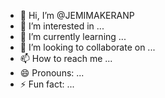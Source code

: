 - 👋 Hi, I’m @JEMIMAKERANP
- 👀 I’m interested in ...
- 🌱 I’m currently learning ...
- 💞️ I’m looking to collaborate on ...
- 📫 How to reach me ...
- 😄 Pronouns: ...
- ⚡ Fun fact: ...

<!---
JEMIMAKERANP/JEMIMAKERANP is a ✨ special ✨ repository because its `README.md` (this file) appears on your GitHub profile.
You can click the Preview link to take a look at your changes.
--->
